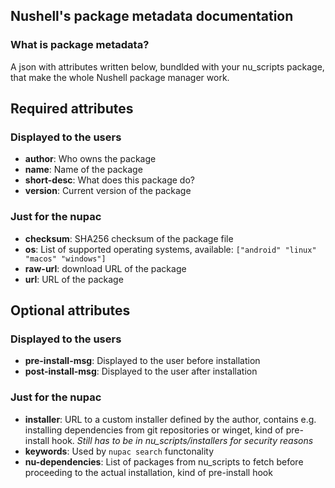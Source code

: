 ## Nushell's package metadata documentation
### What is package metadata?
A json with attributes written below, bundlded with your nu_scripts package, that make the whole Nushell package manager work.

## Required attributes
### Displayed to the users
- **author**: Who owns the package
- **name**: Name of the package
- **short-desc**: What does this package do?
- **version**: Current version of the package

### Just for the nupac
- **checksum**: SHA256 checksum of the package file
- **os**: List of supported operating systems, available: `["android" "linux" "macos" "windows"]`
- **raw-url**: download URL of the package
- **url**: URL of the package

## Optional attributes
### Displayed to the users
- **pre-install-msg**: Displayed to the user before installation
- **post-install-msg**: Displayed to the user after installation

### Just for the nupac
- **installer**: URL to a custom installer defined by the author, contains e.g. installing dependencies from git repositories or winget, kind of pre-install hook. *Still has to be in nu_scripts/installers for security reasons*
- **keywords**: Used by `nupac search` functonality
- **nu-dependencies**: List of packages from nu_scripts to fetch before proceeding to the actual installation, kind of pre-install hook
